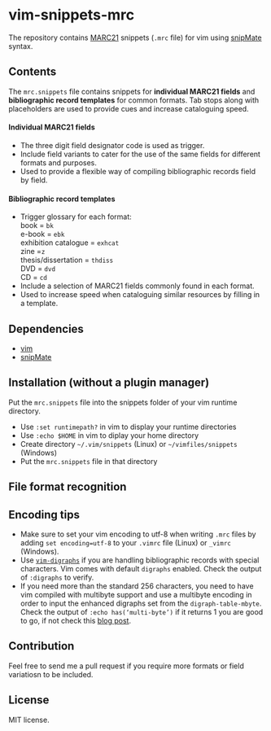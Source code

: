 # vim-snippets-mrc
The repository contains [MARC21](https://en.wikipedia.org/wiki/MARC_standards) snippets (`.mrc` file) for vim using [snipMate](https://github.com/garbas/vim-snipmate) syntax.

## Contents
The `mrc.snippets` file contains snippets for **individual MARC21 fields** and **bibliographic record templates** for common formats. Tab stops along with placeholders are used to provide cues and increase cataloguing speed.

#### Individual MARC21 fields 
- The three digit field designator code is used as trigger. 
- Include field variants to cater for the use of the same fields for different formats and purposes.
- Used to provide a flexible way of compiling bibliographic records field by field.

#### Bibliographic record templates
- Trigger glossary for each format:  
  book = `bk`  
  e-book = `ebk`  
  exhibition catalogue = `exhcat`  
  zine =`z`  
  thesis/dissertation = `thdiss`  
  DVD = `dvd`  
  CD = `cd`  
- Include a selection of MARC21 fields commonly found in each format.
- Used to increase speed when cataloguing similar resources by filling in a template.

## Dependencies
- [vim](https://www.vim.org/)
- [snipMate](https://github.com/garbas/vim-snipmate)

## Installation (without a plugin manager)
Put the `mrc.snippets` file into the snippets folder of your vim runtime directory.

- Use `:set runtimepath?` in vim to display your runtime directories
- Use `:echo $HOME` in vim to diplay your home directory
- Create directory `~/.vim/snippets` (Linux) or `~/vimfiles/snippets` (Windows)
- Put the `mrc.snippets` file in that directory

## File format recognition

## Encoding tips
- Make sure to set your vim encoding to utf-8 when writing `.mrc` files by adding `set encoding=utf-8` to your `.vimrc` file (Linux) or `_vimrc` (Windows).
- Use [`vim-digraphs`](http://vimdoc.sourceforge.net/htmldoc/digraph.html) if you are handling bibliographic records with special characters. Vim comes with default `digraphs` enabled. Check the output of `:digraphs` to verify.
- If you need more than the standard 256 characters, you need to have vim compiled with multibyte support and use a multibyte encoding in order to input the enhanced digraphs set from the `digraph-table-mbyte`. Check the output of `:echo has(‘multi-byte’)` if it returns 1 you are good to go, if not check this [blog post](http://www.miglenaminkova.com/posts/not-all-punctuation-is-made-equal/).

## Contribution
Feel free to send  me a pull request if you require more formats or field variatiosn to be included.

## License
MIT license.
